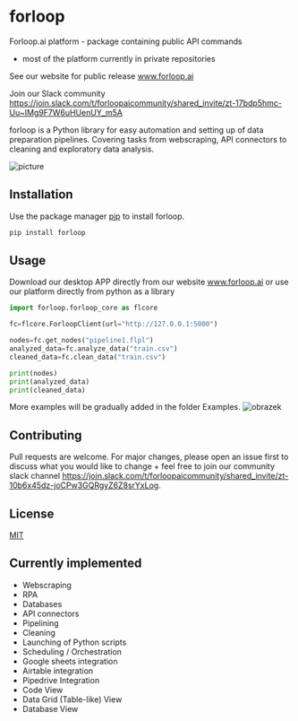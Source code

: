 # forloop
Forloop.ai platform - package containing public API commands
- most of the platform currently in private repositories

See our website for public release
www.forloop.ai

Join our Slack community
https://join.slack.com/t/forloopaicommunity/shared_invite/zt-17bdp5hmc-Uu~IMg9F7W6uHUenUY_m5A


forloop is a Python library for easy automation and setting up of data preparation pipelines. Covering tasks from webscraping, API connectors to cleaning and exploratory data analysis.


![picture](https://img.shields.io/github/stars/ForloopAI/forloop?style=social)

## Installation

Use the package manager [pip](https://pip.pypa.io/en/stable/) to install forloop.

```bash
pip install forloop
```

## Usage
Download our desktop APP directly from our website www.forloop.ai or use our platform directly from python as a library

```python
import forloop.forloop_core as flcore

fc=flcore.ForloopClient(url="http://127.0.0.1:5000")

nodes=fc.get_nodes("pipeline1.flpl")
analyzed_data=fc.analyze_data("train.csv")
cleaned_data=fc.clean_data("train.csv")

print(nodes)
print(analyzed_data)
print(cleaned_data)
```

More examples will be gradually added in the folder Examples.
![obrazek](https://user-images.githubusercontent.com/29150831/146663009-c569a3ea-0c6f-4b79-abb1-3221fb1e747c.png)


## Contributing
Pull requests are welcome. For major changes, please open an issue first to discuss what you would like to change + feel free to join our community slack channel https://join.slack.com/t/forloopaicommunity/shared_invite/zt-10b6x45dz-joCPw3GQRgyZ6Z8srYxLog.

## License
[MIT](https://choosealicense.com/licenses/mit/)

## Currently implemented

* Webscraping
* RPA
* Databases
* API connectors
* Pipelining
* Cleaning
* Launching of Python scripts
* Scheduling / Orchestration
* Google sheets integration
* Airtable integration
* Pipedrive Integration
* Code View
* Data Grid (Table-like) View
* Database View

